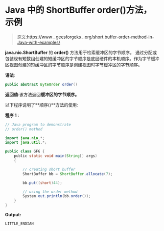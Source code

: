 # Java 中的 ShortBuffer order()方法，示例

> 原文:[https://www . geesforgeks . org/short buffer-order-method-in-Java-with-examples/](https://www.geeksforgeeks.org/shortbuffer-order-method-in-java-with-examples/)

**java.nio.ShortBuffer** 的 **order()** 方法用于检索缓冲区的字节顺序。
通过分配或包装现有短数组创建的短缓冲区的字节顺序是底层硬件的本机顺序。作为字节缓冲区视图创建的短缓冲区的字节顺序是创建视图时字节缓冲区的字节顺序。

**语法**:

```java
public abstract ByteOrder order()
```

**返回值**:该方法返回**缓冲区的字节顺序。**

以下程序说明了**顺序()**方法的使用:

**程序 1** :

```java
// Java program to demonstrate
// order() method

import java.nio.*;
import java.util.*;

public class GFG {
    public static void main(String[] args)
    {

        // creating short buffer
        ShortBuffer bb = ShortBuffer.allocate(7);

        bb.put((short)44);

        // using the order method
        System.out.println(bb.order());
    }
}
```

**Output:**

```java
LITTLE_ENDIAN

```